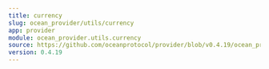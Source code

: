 ```yaml
---
title: currency
slug: ocean_provider/utils/currency
app: provider
module: ocean_provider.utils.currency
source: https://github.com/oceanprotocol/provider/blob/v0.4.19/ocean_provider/utils/currency.py
version: 0.4.19
---
```

